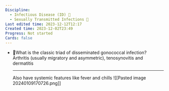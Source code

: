 ```yaml
---
Discipline:
  - Infectious Disease (ID) 🤒
  - Sexually Transmitted Infections 🍆
Last edited time: 2023-12-12T12:17
Created time: 2023-12-02T23:49
Progress: Not started
Cards: false
---
```

- 🍒What is the classic triad of disseminated gonococcal infection?
    Arthritis (usually migratory and asymmetric), tenosynovitis and dermatitis
    
    ---
    
    Also have systemic features like fever and chills
    ![[Pasted image 20240109170726.png]]
